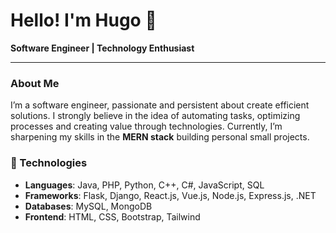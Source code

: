 # Hello! I'm Hugo 👋

**Software Engineer | Technology Enthusiast**

---

### About Me

I’m a software engineer, passionate and persistent about create efficient solutions.
I strongly believe in the idea of ​​automating tasks, optimizing processes and creating value through technologies.
Currently, I’m sharpening my skills in the **MERN stack** building personal small projects.

### 🌟 Technologies

- **Languages**: Java, PHP, Python, C++, C#, JavaScript, SQL
- **Frameworks**: Flask, Django, React.js, Vue.js, Node.js, Express.js, .NET
- **Databases**: MySQL, MongoDB
- **Frontend**: HTML, CSS, Bootstrap, Tailwind